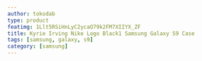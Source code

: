 ```yaml
---
author: tokodab
type: product
featimg: 1Llt5RSiHnLyC2ycaO79k2FM7XIIYX_ZF
title: Kyrie Irving Nike Logo Black1 Samsung Galaxy S9 Case
tags: [samsung, galaxy, s9]
category: [samsung]
---
```

